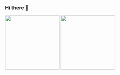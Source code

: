 ### Hi there 👋

<!--
**aulil99/aulil99** is a ✨ _special_ ✨ repository because its `README.md` (this file) appears on your GitHub profile.

Here are some ideas to get you started:

- 🔭 I’m currently working on ...
- 🌱 I’m currently learning ...
- 👯 I’m looking to collaborate on ...
- 🤔 I’m looking for help with ...
- 💬 Ask me about ...
- 📫 How to reach me: ...
- 😄 Pronouns: ...
- ⚡ Fun fact: ...
-->


<!--
Perkenalkan nama saya **Aulil Mushalli**.

Saya seorang **Junior Programmer** di [UMSU](https://umsu.ac.id/).

Saya juga memiliki  [Website](https://uptweb.umsu.ac.id/aulil-mushalli/).

Jika kamu tertarik untuk berkenalan denganku, silakan ikuti akun [Website](https://uptweb.umsu.ac.id/aulil-mushalli/) ku ya.-->

<p align="left">
<a href="https://github.com/aulil99">
  <img height="180em" src="https://github-readme-stats-eight-theta.vercel.app/api?username=aulil99&show_icons=true&theme=algolia&include_all_commits=true&count_private=true"/>
  <img height="180em" src="https://github-readme-stats-eight-theta.vercel.app/api/top-langs/?username=aulil99&layout=compact&langs_count=8&theme=algolia"/>
</a>
</p>

